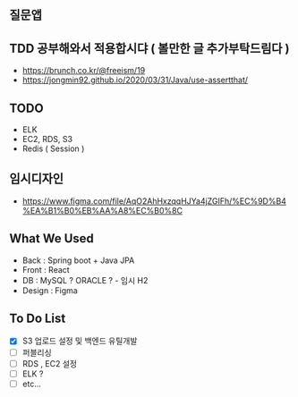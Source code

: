 ## 질문앱

## TDD 공부해와서 적용합시댜 ( 볼만한 글 추가부탁드림다 )
- https://brunch.co.kr/@freeism/19
- https://jongmin92.github.io/2020/03/31/Java/use-assertthat/

## TODO 
- ELK 
- EC2, RDS, S3
- Redis ( Session )

## 임시디자인
- https://www.figma.com/file/AqO2AhHxzqqHJYa4jZGIFh/%EC%9D%B4%EA%B1%B0%EB%AA%A8%EC%B0%8C

## What We Used
- Back : Spring boot + Java JPA
- Front : React
- DB : MySQL ? ORACLE ? - 임시 H2
- Design : Figma

## To Do List
- [x] S3 업로드 설정 및 백엔드 유틸개발  
- [ ] 퍼블리싱
- [ ] RDS , EC2 설정  
- [ ] ELK ?
- [ ] etc...
